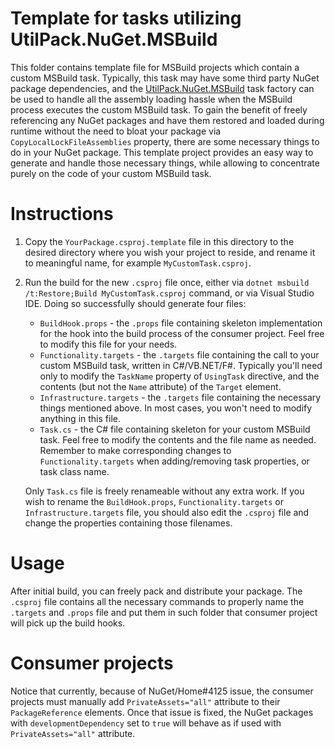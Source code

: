 # Template for tasks utilizing UtilPack.NuGet.MSBuild

This folder contains template file for MSBuild projects which contain a custom MSBuild task.
Typically, this task may have some third party NuGet package dependencies, and the [UtilPack.NuGet.MSBuild](../UtilPack.NuGet.MSBuild) task factory can be used to handle all the assembly loading hassle when the MSBuild process executes the custom MSBuild task.
To gain the benefit of freely referencing any NuGet packages and have them restored and loaded during runtime without the need to bloat your package via `CopyLocalLockFileAssemblies` property, there are some necessary things to do in your NuGet package.
This template project provides an easy way to generate and handle those necessary things, while allowing to concentrate purely on the code of your custom MSBuild task.

# Instructions

1. Copy the `YourPackage.csproj.template` file in this directory to the desired directory where you wish your project to reside, and rename it to meaningful name, for example `MyCustomTask.csproj`.
2. Run the build for the new `.csproj` file once, either via `dotnet msbuild /t:Restore;Build MyCustomTask.csproj` command, or via Visual Studio IDE. Doing so successfully should generate four files:
    - `BuildHook.props` - the `.props` file containing skeleton implementation for the hook into the build process of the consumer project. Feel free to modify this file for your needs.
    - `Functionality.targets` - the `.targets` file containing the call to your custom MSBuild task, written in C#/VB.NET/F#. Typically you'll need only to modify the `TaskName` property of `UsingTask` directive, and the contents (but not the `Name` attribute) of the `Target` element.
    - `Infrastructure.targets` - the `.targets` file containing the necessary things mentioned above. In most cases, you won't need to modify anything in this file.
    - `Task.cs` - the C# file containing skeleton for your custom MSBuild task. Feel free to modify the contents and the file name as needed. Remember to make corresponding changes to `Functionality.targets` when adding/removing task properties, or task class name.

    Only `Task.cs` file is freely renameable without any extra work. If you wish to rename the `BuildHook.props`, `Functionality.targets` or `Infrastructure.targets` file, you should also edit the `.csproj` file and change the properties containing those filenames.

# Usage
After initial build, you can freely pack and distribute your package.
The `.csproj` file contains all the necessary commands to properly name the `.targets` and `.props` file and put them in such folder that consumer project will pick up the build hooks.

# Consumer projects
Notice that currently, because of NuGet/Home#4125 issue, the consumer projects must manually add `PrivateAssets="all"` attribute to their `PackageReference` elements.
Once that issue is fixed, the NuGet packages with `developmentDependency` set to `true` will behave as if used with `PrivateAssets="all"` attribute.